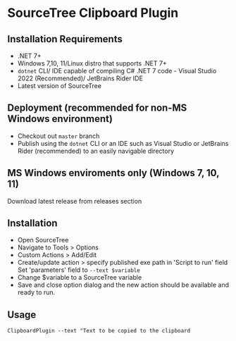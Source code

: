 # SourceTree Clipboard Plugin
## Installation Requirements
- .NET 7+
- Windows 7,10, 11/Linux distro that supports .NET 7+
- `dotnet` CLI/ IDE capable of compiling C# .NET 7 code - Visual Studio 2022 (Recommended)/
JetBrains Rider IDE
- Latest version of SourceTree

## Deployment (recommended for non-MS Windows environment)
- Checkout out `master` branch
- Publish using the `dotnet` CLI or an IDE such as Visual Studio 
or JetBrains Rider (recommended) to an easily navigable 
directory

## MS Windows enviroments only (Windows 7, 10, 11)
Download latest release from releases section

## Installation
- Open SourceTree
- Navigate to Tools > Options
- Custom Actions > Add/Edit
- Create/update action > specify published exe path in 
'Script to run' field
Set 'parameters' field to `--text $variable`
- Change $variable to a SourceTree variable
- Save and close option dialog and the new action should
be available and ready to run.
## Usage

`ClipboardPlugin --text "Text to be copied to the clipboard`